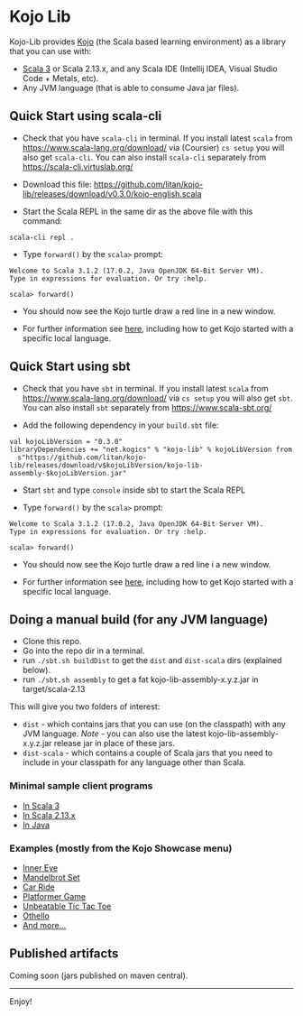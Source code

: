 # Kojo Lib

Kojo-Lib provides [Kojo](https://www.kojo.in) (the Scala based learning environment) as a library that you can use with:
- [Scala 3](https://github.com/litan/kojo-lib-scala3samples) or Scala 2.13.x, and any Scala IDE (Intellij IDEA, Visual Studio Code + Metals, etc).
- Any JVM language (that is able to consume Java jar files).

## Quick Start using scala-cli

* Check that you have `scala-cli` in terminal. If you install latest `scala` from https://www.scala-lang.org/download/ via (Coursier) `cs setup` you will also get `scala-cli`. You can also install `scala-cli` separately from https://scala-cli.virtuslab.org/

* Download this file: https://github.com/litan/kojo-lib/releases/download/v0.3.0/kojo-english.scala

* Start the Scala REPL in the same dir as the above file with this command:
```
scala-cli repl .
```

* Type `forward()` by the `scala>` prompt:
```
Welcome to Scala 3.1.2 (17.0.2, Java OpenJDK 64-Bit Server VM).
Type in expressions for evaluation. Or try :help.

scala> forward()
``` 

* You should now see the Kojo turtle draw a red line in a new window.

* For further information see [here](https://github.com/litan/kojo-lib/tree/main/getting-started), including how to get Kojo started with a specific local language.


## Quick Start using sbt

* Check that you have `sbt` in terminal.  If you install latest `scala` from https://www.scala-lang.org/download/ via `cs setup` you will also get `sbt`. You can also install `sbt` separately from https://www.scala-sbt.org/

* Add the following dependency in your `build.sbt` file:
```
val kojoLibVersion = "0.3.0"
libraryDependencies += "net.kogics" % "kojo-lib" % kojoLibVersion from 
  s"https://github.com/litan/kojo-lib/releases/download/v$kojoLibVersion/kojo-lib-assembly-$kojoLibVersion.jar"
```

* Start `sbt` and type `console` inside sbt to start the Scala REPL

* Type `forward()` by the `scala>` prompt:
```
Welcome to Scala 3.1.2 (17.0.2, Java OpenJDK 64-Bit Server VM).
Type in expressions for evaluation. Or try :help.

scala> forward()
``` 

* You should now see the Kojo turtle draw a red line i a new window.

* For further information see [here](https://github.com/litan/kojo-lib/tree/main/getting-started), including how to get Kojo started with a specific local language.




## Doing a manual build (for any JVM language)
- Clone this repo.
- Go into the repo dir in a terminal.
- run `./sbt.sh buildDist` to get the `dist` and `dist-scala` dirs (explained below).
- run `./sbt.sh assembly` to get a fat kojo-lib-assembly-x.y.z.jar in target/scala-2.13

This will give you two folders of interest:
- `dist` - which contains jars that you can use (on the classpath) with any JVM language. *Note* - you can also use the latest kojo-lib-assembly-x.y.z.jar release jar in place of these jars. 
- `dist-scala` - which contains a couple of Scala jars that you need to include in your classpath for any language other than Scala.

### Minimal sample client programs
- [In Scala 3](https://github.com/litan/kojo-lib-scala3samples/blob/main/src/main/scala/example/Main.scala)
- [In Scala 2.13.x](https://github.com/litan/kojo-lib/blob/main/src/main/scala/driver/Main.scala)
- [In Java](https://github.com/litan/kojo-lib/blob/main/src/main/java/driver/Main4Java.java)

### Examples (mostly from the Kojo Showcase menu)
- [Inner Eye](https://github.com/litan/kojo-lib/blob/main/src/main/scala/example/InnerEye.scala)
- [Mandelbrot Set](https://github.com/litan/kojo-lib/blob/main/src/main/scala/example/MandelbrotSet.scala)
- [Car Ride](https://github.com/litan/kojo-lib/blob/main/src/main/scala/example/CarRide.scala)
- [Platformer Game](https://github.com/litan/kojo-lib/blob/main/src/main/scala/example/DemoPlatformer.scala)
- [Unbeatable Tic Tac Toe](https://github.com/litan/kojo-lib/blob/main/src/main/scala/example/TicTacToeUnbeatable.scala)  
- [Othello](https://github.com/litan/kojo-lib/blob/main/src/main/scala/game/othello/main.scala)
- [And more...](https://github.com/litan/kojo-lib/tree/main/src/main/scala/example)

## Published artifacts
Coming soon (jars published on maven central).

---

Enjoy!
